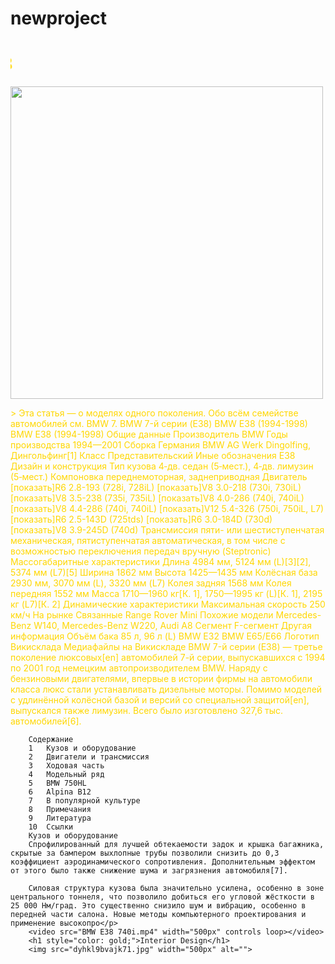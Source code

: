# newproject
<!DOCTYPE html>
<html lang="en">
<head>
    <meta charset="UTF-8">
    <meta http-equiv="X-UA-Compatible" content="IE=edge">
    <meta name="viewport" content="width=device-width, initial-scale=1.0">
    <title>Bmw</title>
</head>
<body background="download.png">
    <h1 style="color: gold;"><marquee behavior="" direction="right">Bmw E38</marquee></h1>
    <img src="download.jpg" width="500px" alt="">
    <p>    <p style="color: gold;">>    Эта статья — о моделях одного поколения. Обо всём семействе автомобилей см. BMW 7.
        BMW 7-й серии (E38)
        BMW E38 (1994-1998)
        BMW E38 (1994-1998)
        Общие данные
        Производитель	BMW
        Годы производства	1994—2001
        Сборка	Германия BMW AG Werk Dingolfing, Дингольфинг[1]
        Класс	Представительский
        Иные обозначения	E38
        Дизайн и конструкция
        Тип кузова	4‑дв. седан (5‑мест.),
        4‑дв. лимузин (5‑мест.)
        Компоновка	переднемоторная, заднеприводная
        Двигатель
        [показать]R6 2.8-193 (728i, 728iL)
        [показать]V8 3.0-218 (730i, 730iL)
        [показать]V8 3.5-238 (735i, 735iL)
        [показать]V8 4.0-286 (740i, 740iL)
        [показать]V8 4.4-286 (740i, 740iL)
        [показать]V12 5.4-326 (750i, 750iL, L7)
        [показать]R6 2.5-143D (725tds)
        [показать]R6 3.0-184D (730d)
        [показать]V8 3.9-245D (740d)
        Трансмиссия
        пяти- или шестиступенчатая механическая, пятиступенчатая автоматическая, в том числе с возможностью переключения передач вручную (Steptronic)
        Массогабаритные характеристики
        Длина	4984 мм,
        5124 мм (L)[3][2],
        5374 мм (L7)[5]
        Ширина	1862 мм
        Высота	1425—1435 мм
        Колёсная база	2930 мм,
        3070 мм (L),
        3320 мм (L7)
        Колея задняя	1568 мм
        Колея передняя	1552 мм
        Масса	1710—1960 кг[К. 1],
        1750—1995 кг (L)[К. 1],
        2195 кг (L7)[К. 2]
        Динамические характеристики
        Максимальная скорость	250 км/ч
        На рынке
        Связанные	Range Rover Mini
        Похожие модели	Mercedes-Benz W140, Mercedes-Benz W220, Audi A8
        Сегмент	F-сегмент
        Другая информация
        Объём бака	85 л,
        96 л (L)
        BMW E32
        BMW E65/E66
        Логотип Викисклада Медиафайлы на Викискладе
        BMW 7-й серии (E38) — третье поколение люксовых[en] автомобилей 7-й серии, выпускавшихся с 1994 по 2001 год немецким автопроизводителем BMW. Наряду с бензиновыми двигателями, впервые в истории фирмы на автомобили класса люкс стали устанавливать дизельные моторы. Помимо моделей с удлинённой колёсной базой и версий со специальной защитой[en], выпускался также лимузин. Всего было изготовлено 327,6 тыс. автомобилей[6].
        
        
        Содержание
        1	Кузов и оборудование
        2	Двигатели и трансмиссия
        3	Ходовая часть
        4	Модельный ряд
        5	BMW 750HL
        6	Alpina B12
        7	В популярной культуре
        8	Примечания
        9	Литература
        10	Ссылки
        Кузов и оборудование
        Спрофилированный для лучшей обтекаемости задок и крышка багажника, скрытые за бампером выхлопные трубы позволили снизить до 0,3 коэффициент аэродинамического сопротивления. Дополнительным эффектом от этого было также снижение шума и загрязнения автомобиля[7].
        
        Силовая структура кузова была значительно усилена, особенно в зоне центрального тоннеля, что позволило добиться его угловой жёсткости в 25 000 Нм/град. Это существенно снизило шум и вибрацию, особенно в передней части салона. Новые методы компьютерного проектирования и применение высокопро</p>
        <video src="BMW E38 740i.mp4" width="500px" controls loop></video>
        <h1 style="color: gold;">Interior Design</h1>
        <img src="dyhkl9bvajk71.jpg" width="500px" alt="">  
</body>    
</html>
